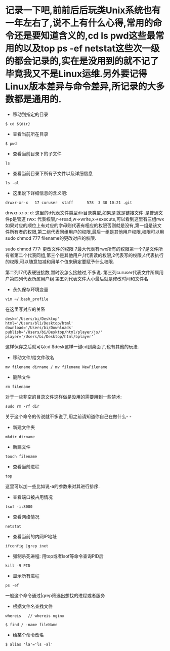 # 记录一下吧,前前后后玩类Unix系统也有一年左右了,说不上有什么心得,常用的命令还是要知道含义的,cd ls pwd这些最常用的以及top ps -ef netstat这些次一级的都会记录的,实在是没用到的就不记了毕竟我又不是Linux运维.另外要记得Linux版本差异与命令差异,所记录的大多数都是通用的.

- 移动到指定的目录

```
$ cd ${dir}
```

- 查看当前所在目录

```
$ pwd
```

- 查看当前目录下的子文件

```
ls
```

- 查看当前目录下所有子文件以及详细信息

```
ls -al
```
- 这里说下详细信息的含义吧:

```
drwxr-xr-x   17 curuser  staff      578  3 30 10:21 .git
```
drwxr-xr-x: 
d:
这里的d代表文件类型dir目录类型,如果是l就是链接文件-是普通文件p是管道
rwx:
代表权限,r->read,w->write,x->execute,可以看到这里有三组rwx如果对应的顺位上有对应的字母则代表有相应的权限否则就是没有,第一组是该文件所有者的权限,第二组代表同组用户的权限,最后一组是其他用户权限,权限可以用sudo chmod 777 filename的更改对应的权限.

sudo chmod 777:
更改文件的权限 7最大代表有rwx所有的权限第一个7是文件所有者第二个代表同组,第三个是其他用户,1代表读的权限,2代表写的权限,4代表执行的权限,可以随意加减和用单个值来确定要赋予什么权限.

第二列17代表硬链接数,暂时没怎么接触过,不多说.
第三列curuser代表文件所属用户第四列代表所属用户组
第五列代表文件大小最后就是修改时间和文件名

- 永久保存环境变量
```
vim ~/.bash_profile
```
在这里写对应的关系

```
desk='/Users/bi/Desktop'
html='/Users/bli/Desktop/html'
download='/Users/bi/Downloads'
publish='/Users/bi/Desktop/html/player/js/'
player='/Users/bi/Desktop/html/bplayer'
```
这样保存之后就可以cd $desk这样一键cd到桌面了,也有其他的玩法.

- 移动文件/给文件改名

```
mv filename dirname / mv filename NewFilename
```
- 删除文件

```
rm filename
```
对于一些非空的目录文件这样做是没用的需要用到一些禁术:

```
sudo rm -rf dir
```

关于这个命令的传说就不多说了,用之前请知道你自己在做什么- -

- 新建文件夹
```
mkdir dirname
```

- 新建文件

```
touch filename
```

- 查看当前进程

```
top
```
这里可以加一些比如说-a的参数来对其进行排序.

- 查看端口被占用情况

```
lsof -i:8080
```

- 查看网络情况

```
netstat
```

- 查看当前的内网IP地址

```
ifconfig |grep inet
```

- 强制杀死进程: 用top或者lsof等命令查询PID后
```
kill -9 PID
```

- 显示所有进程

```
ps -ef
```
一般这个命令通过|grep筛选出想找的进程或者服务

- 根据文件名查找文件

```
whereis   // whereis nginx
```

```
$ find / -name fileName
```

- 给某个命令改名

```
$ alias 'la'='ls -al'
```
